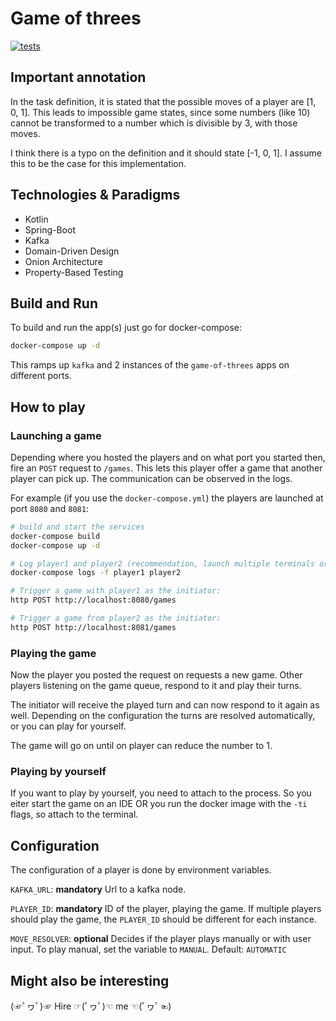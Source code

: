 # Game of threes

[![tests](https://github.com/Lausi95/game-of-threes/actions/workflows/test.yml/badge.svg?event=push)](https://github.com/Lausi95/game-of-threes/actions/workflows/test.yml)

## Important annotation
In the task definition, it is stated that the possible
moves of a player are [1, 0, 1]. This leads to impossible game states, since
some numbers (like 10) cannot be transformed to a number which is divisible
by 3, with those moves.

I think there is a typo on the definition and it should state [-1, 0, 1].
I assume this to be the case for this implementation.

## Technologies & Paradigms
- Kotlin
- Spring-Boot
- Kafka
- Domain-Driven Design
- Onion Architecture
- Property-Based Testing

## Build and Run
To build and run the app(s) just go for docker-compose:
```bash
docker-compose up -d
```
This ramps up `kafka` and 2 instances of the `game-of-threes` apps on different ports.

## How to play

### Launching a game
Depending where you hosted the players and on what port you started then,
fire an `POST` request to `/games`. This lets this player offer a game that another
player can pick up. The communication can be observed in the logs.

For example (if you use the `docker-compose.yml`) the players are launched at port `8080` and `8081`:

```bash
# build and start the services
docker-compose build
docker-compose up -d

# Log player1 and player2 (recommendation, launch multiple terminals or sessions for each player)
docker-compose logs -f player1 player2

# Trigger a game with player1 as the initiator:
http POST http://localhost:8080/games

# Trigger a game from player2 as the initiator:
http POST http://localhost:8081/games
```

### Playing the game

Now the player you posted the request on requests a new game.
Other players listening on the game queue, respond to it and play their turns.

The initiator will receive the played turn and can now respond to it again as well.
Depending on the configuration the turns are resolved automatically, or you can
play for yourself.

The game will go on until on player can reduce the number to 1.

### Playing by yourself

If you want to play by yourself, you need to attach to the process. So you eiter start
the game on an IDE OR you run the docker image with the `-ti` flags, so attach to the terminal.

## Configuration

The configuration of a player is done by environment variables.

`KAFKA_URL`: **mandatory** Url to a kafka node.

`PLAYER_ID`: **mandatory** ID of the player, playing the game. If multiple players should
play the game, the `PLAYER_ID` should be different for each instance.

`MOVE_RESOLVER`: **optional** Decides if the player plays manually or with user input.
To play manual, set the variable to `MANUAL`. Default: `AUTOMATIC`

## Might also be interesting
(☞ﾟヮﾟ)☞ Hire ☞(ﾟヮﾟ)☜ me ☜(ﾟヮﾟ☜)
